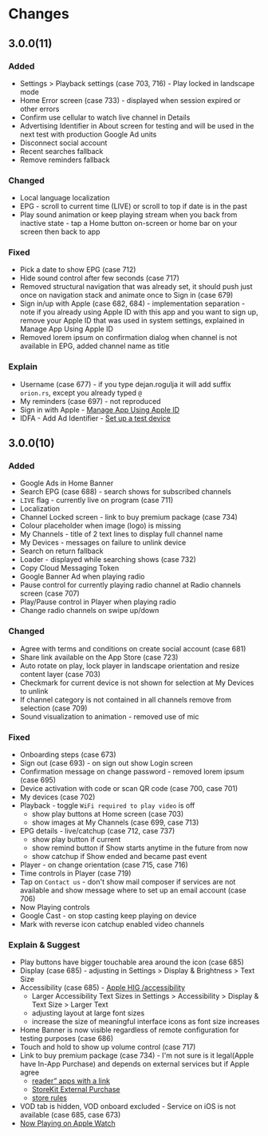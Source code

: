 # Changes

## 3.0.0(11)

### Added
- Settings > Playback settings (case 703, 716) - Play locked in landscape mode
- Home Error screen (case 733) - displayed when session expired or other errors
- Confirm use cellular to watch live channel in Details
- Advertising Identifier in About screen for testing and will be used in the next test with production Google Ad units
- Disconnect social account
- Recent searches fallback
- Remove reminders fallback

### Changed
- Local language localization
- EPG - scroll to current time (LIVE) or scroll to top if date is in the past
- Play sound animation or keep playing stream when you back from inactive state - tap a Home button on-screen or home bar on your screen then back to app

### Fixed
- Pick a date to show EPG (case 712)
- Hide sound control after few seconds (case 717) 
- Removed structural navigation that was already set, it should push just once on navigation stack and animate once to Sign in (case 679)
- Sign in/up with Apple (case 682, 684) - implementation separation - note if you already using Apple ID with this app and you want to sign up, remove your Apple ID that was used in system settings, explained in Manage App Using Apple ID
- Removed lorem ipsum on confirmation dialog when channel is not available in EPG, added channel name as title

### Explain
- Username (case 677) - if you type dejan.rogulja it will add suffix `orion.rs`, except you already typed `@`
- My reminders (case 697) - not reproduced
- Sign in with Apple - [Manage App Using Apple ID](https://support.apple.com/en-us/HT210426)
- IDFA - Add Ad Identifier - [Set up a test device](https://support.google.com/admob/answer/9691433#example) 

## 3.0.0(10)

### Added
- Google Ads in Home Banner
- Search EPG (case 688) - search shows for subscribed channels
- `LIVE` flag - currently live on program (case 711)
- Localization
- Channel Locked screen - link to buy premium package (case 734)
- Colour placeholder when image (logo) is missing 
- My Channels - title of 2 text lines to display full channel name
- My Devices - messages on failure to unlink device
- Search on return fallback
- Loader - displayed while searching shows (case 732)
- Copy Cloud Messaging Token
- Google Banner Ad when playing radio
- Pause control for currently playing radio channel at Radio channels screen (case 707)
- Play/Pause control in Player when playing radio
- Change radio channels on swipe up/down

### Changed
- Agree with terms and conditions on create social account (case 681)
- Share link available on the App Store (case 723)
- Auto rotate on play, lock player in landscape orientation and resize content layer (case 703)
- Checkmark for current device is not shown for selection at My Devices to unlink
- If channel category is not contained in all channels remove from selection (case 709)
- Sound visualization to animation - removed use of mic

### Fixed
- Onboarding steps (case 673)
- Sign out (case 693) - on sign out show Login screen
- Confirmation message on change password - removed lorem ipsum (case 695)
- Device activation with code or scan QR code (case 700, case 701)
- My devices (case 702)
- Playback - toggle `WiFi required to play video` is off
    - show play buttons at Home screen (case 703)
    - show images at My Channels (case 699, case 713)
- EPG details - live/catchup (case 712, case 737) 
    - show play button if current
    - show remind button if Show starts anytime in the future from now
    - show catchup if Show ended and became past event
- Player - on change orientation (case 715, case 716)
- Time controls in Player (case 719)
- Tap on `Contact us` - don't show mail composer if services are not available and show message where to set up an email account (case 706)
- Now Playing controls
- Google Cast - on stop casting keep playing on device
- Mark with reverse icon catchup enabled video channels

### Explain & Suggest
- Play buttons have bigger touchable area around the icon (case 685)
- Display (case 685) - adjusting in Settings > Display & Brightness > Text Size
- Accessibility (case 685) - [Apple HIG /accessibility](https://developer.apple.com/design/human-interface-guidelines/foundations/accessibility)
    - Larger Accessibility Text Sizes in Settings > Accessibility > Display & Text Size > Larger Text
    - adjusting layout at large font sizes
    - increase the size of meaningful interface icons as font size increases
- Home Banner is now visible regardless of remote configuration for testing purposes (case 686)
- Touch and hold to show up volume control (case 717)
- Link to buy premium package (case 734) - I'm not sure is it legal(Apple have In-App Purchase) and depends on external services but if Apple agree 
    - [reader” apps with a link](https://developer.apple.com/support/reader-apps/) 
    - [StoreKit External Purchase](https://developer.apple.com/support/storekit-external-entitlement/)
    - [store rules](https://support.stripe.com/questions/changes-to-mobile-app-store-rules#apple-updates)
- VOD tab is hidden, VOD onboard excluded - Service on iOS is not available (case 685, case 673)
- [Now Playing on Apple Watch](https://support.apple.com/en-gb/guide/watch/apd4ea5db227/watchos)




